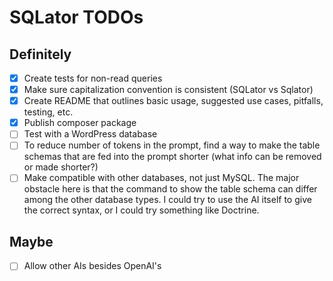 # SQLator TODOs

## Definitely
- [x] Create tests for non-read queries
- [x] Make sure capitalization convention is consistent (SQLator vs Sqlator)
- [x] Create README that outlines basic usage, suggested use cases, pitfalls,
testing, etc.
- [x] Publish composer package
- [ ] Test with a WordPress database
- [ ] To reduce number of tokens in the prompt, find a way to make the table schemas 
that are fed into the prompt shorter (what info can be removed or made shorter?) 
- [ ] Make compatible with other databases, not just MySQL. The major obstacle here
is that the command to show the table schema can differ among the other database
types. I could try to use the AI itself to give the correct syntax, or I could
try something like Doctrine.

## Maybe
- [ ] Allow other AIs besides OpenAI's
